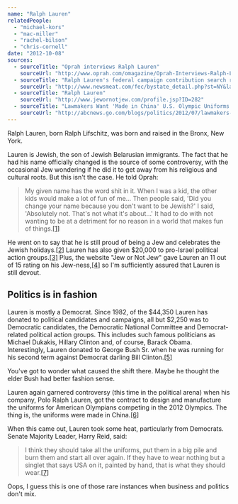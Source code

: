 ```yaml
---
name: "Ralph Lauren"
relatedPeople:
  - "michael-kors"
  - "mac-miller"
  - "rachel-bilson"
  - "chris-cornell"
date: "2012-10-08"
sources:
  - sourceTitle: "Oprah interviews Ralph Lauren"
    sourceUrl: "http://www.oprah.com/omagazine/Oprah-Interviews-Ralph-Lauren/print/1"
  - sourceTitle: "Ralph Lauren's federal campaign contribution search results"
    sourceUrl: "http://www.newsmeat.com/fec/bystate_detail.php?st=NY&last=Lauren&first=Ralph"
  - sourceTitle: "Ralph Lauren"
    sourceUrl: "http://www.jewornotjew.com/profile.jsp?ID=282"
  - sourceTitle: "Lawmakers Want 'Made in China' U.S. Olympic Uniforms Burned"
    sourceUrl: "http://abcnews.go.com/blogs/politics/2012/07/lawmakers-want-made-in-china-u-s-olympic-uniforms-burned/"
---
```


Ralph Lauren, born Ralph Lifschitz, was born and raised in the Bronx, New York.

Lauren is Jewish, the son of Jewish Belarusian immigrants. The fact that he had his name officially changed is the source of some controversy, with the occasional Jew wondering if he did it to get away from his religious and cultural roots. But this isn't the case. He told Oprah:

>My given name has the word shit in it. When I was a kid, the other kids would make a lot of fun of me… Then people said, 'Did you change your name because you don't want to be Jewish?' I said, 'Absolutely not. That's not what it's about…' It had to do with not wanting to be at a detriment for no reason in a world that makes fun of things.<a class="source-citation" href="#http://www.oprah.com/omagazine/Oprah-Interviews-Ralph-Lauren/print/1" title="Oprah interviews Ralph Lauren">[1]</a>

He went on to say that he is still proud of being a Jew and celebrates the Jewish holidays.<a class="source-citation" href="#http://www.oprah.com/omagazine/Oprah-Interviews-Ralph-Lauren/print/1" title="Oprah interviews Ralph Lauren">[2]</a> Lauren has also given $20,000 to pro-Israel political action groups.<a class="source-citation" href="#http://www.newsmeat.com/fec/bystate_detail.php?st=NY&last=Lauren&first=Ralph" title="Ralph Lauren&apos;s federal campaign contribution search results">[3]</a> Plus, the website "Jew or Not Jew" gave Lauren an 11 out of 15 rating on his Jew-ness,<a class="source-citation" href="#http://www.jewornotjew.com/profile.jsp?ID=282" title="Ralph Lauren">[4]</a> so I'm sufficiently assured that Lauren is still devout.


## Politics is in fashion

Lauren is mostly a Democrat. Since 1982, of the $44,350 Lauren has donated to political candidates and campaigns, all but $2,250 was to Democratic candidates, the Democratic National Committee and Democrat-related political action groups. This includes such famous politicians as Michael Dukakis, Hillary Clinton and, of course, Barack Obama. Interestingly, Lauren donated to George Bush Sr. when he was running for his second term against Democrat darling Bill Clinton.<a class="source-citation" href="#http://www.newsmeat.com/fec/bystate_detail.php?st=NY&last=Lauren&first=Ralph" title="Ralph Lauren&apos;s federal campaign contribution search results">[5]</a>

You've got to wonder what caused the shift there. Maybe he thought the elder Bush had better fashion sense.

Lauren again garnered controversy (this time in the political arena) when his company, Polo Ralph Lauren, got the contract to design and manufacture the uniforms for American Olympians competing in the 2012 Olympics. The thing is, the uniforms were made in China.<a class="source-citation" href="#http://abcnews.go.com/blogs/politics/2012/07/lawmakers-want-made-in-china-u-s-olympic-uniforms-burned/" title="Lawmakers Want &apos;Made in China&apos; U.S. Olympic Uniforms Burned">[6]</a>

When this came out, Lauren took some heat, particularly from Democrats. Senate Majority Leader, Harry Reid, said:

>I think they should take all the uniforms, put them in a big pile and burn them and start all over again. If they have to wear nothing but a singlet that says USA on it, painted by hand, that is what they should wear.<a class="source-citation" href="#http://abcnews.go.com/blogs/politics/2012/07/lawmakers-want-made-in-china-u-s-olympic-uniforms-burned/" title="Lawmakers Want &apos;Made in China&apos; U.S. Olympic Uniforms Burned">[7]</a>

Oops, I guess this is one of those rare instances when business and politics don't mix.